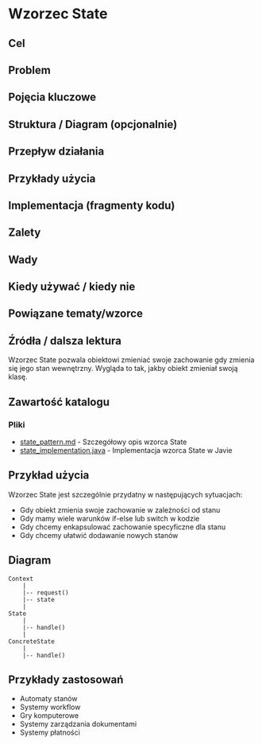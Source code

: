 # Wzorzec State

## Cel

## Problem

## Pojęcia kluczowe

## Struktura / Diagram (opcjonalnie)

## Przepływ działania

## Przykłady użycia

## Implementacja (fragmenty kodu)

## Zalety

## Wady

## Kiedy używać / kiedy nie

## Powiązane tematy/wzorce

## Źródła / dalsza lektura


Wzorzec State pozwala obiektowi zmieniać swoje zachowanie gdy zmienia się jego stan wewnętrzny. Wygląda to tak, jakby obiekt zmieniał swoją klasę.

## Zawartość katalogu

### Pliki

- [state_pattern.md](state_pattern.md) - Szczegółowy opis wzorca State
- [state_implementation.java](state_implementation.java) - Implementacja wzorca State w Javie

## Przykład użycia

Wzorzec State jest szczególnie przydatny w następujących sytuacjach:
- Gdy obiekt zmienia swoje zachowanie w zależności od stanu
- Gdy mamy wiele warunków if-else lub switch w kodzie
- Gdy chcemy enkapsulować zachowanie specyficzne dla stanu
- Gdy chcemy ułatwić dodawanie nowych stanów

## Diagram

```
Context
    |
    |-- request()
    |-- state
    |
State
    |
    |-- handle()
    |
ConcreteState
    |
    |-- handle()
```

## Przykłady zastosowań

- Automaty stanów
- Systemy workflow
- Gry komputerowe
- Systemy zarządzania dokumentami
- Systemy płatności

